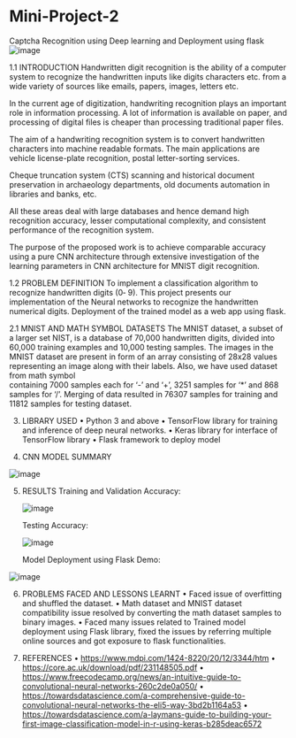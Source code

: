 # Mini-Project-2
Captcha Recognition  using Deep learning and  Deployment using flask
![image](https://user-images.githubusercontent.com/70902291/123849922-037ec380-d937-11eb-95d0-e3202ad682d9.png)

1.1 INTRODUCTION
Handwritten digit recognition is the ability of a computer system to recognize the handwritten inputs like digits characters etc. from a wide variety of sources like emails, papers, images, letters etc.

In the current age of digitization, handwriting recognition plays an important role in information processing. A lot of information is available on paper, and processing of digital files is cheaper than processing traditional paper files.
 
The aim of a handwriting recognition system is to convert handwritten characters into machine readable formats. The main applications are vehicle license-plate recognition, postal letter-sorting services.

Cheque truncation system (CTS) scanning and historical document preservation in archaeology departments, old documents automation in libraries and banks, etc. 

All these areas deal with large databases and hence demand high recognition accuracy, lesser computational complexity, and consistent performance of the recognition system.

The purpose of the proposed work is to achieve comparable accuracy using a pure CNN architecture through extensive investigation of the learning parameters in CNN architecture for MNIST digit recognition. 

1.2 PROBLEM DEFINITION
To implement a classification algorithm to recognize handwritten digits (0‐ 9). This project presents our implementation of the Neural networks to recognize the handwritten numerical digits.
Deployment of the trained model as a web app using flask.

2.1 MNIST AND MATH SYMBOL DATASETS
  The MNIST dataset, a subset of a larger set NIST, is a database of 70,000 handwritten digits, divided into 60,000 training examples and 10,000 testing samples. The images in     the MNIST dataset are present in form of an array consisting of 28x28 values representing an image along with their labels. Also, we have used dataset from math symbol         
  containing 7000 samples each for ‘-’ and ‘+’, 3251 samples for ‘*’ and 868 samples for ‘/’. Merging of data resulted in 76307 samples for training and 11812 samples for         testing dataset.

3. LIBRARY USED
•	Python 3 and above 
•	TensorFlow library for training and inference of deep neural networks.
•	Keras library for interface of TensorFlow library
•	Flask framework to deploy model

4. CNN MODEL SUMMARY


![image](https://user-images.githubusercontent.com/70902291/123850360-90c21800-d937-11eb-98ec-3018e0309bda.png)









5. RESULTS
   Training  and Validation Accuracy:
   
   
   
   ![image](https://user-images.githubusercontent.com/70902291/123850473-b3543100-d937-11eb-95ef-f542893d6d0d.png)

 
   Testing Accuracy:
   

   ![image](https://user-images.githubusercontent.com/70902291/123850507-bc450280-d937-11eb-8999-c2bf8203bb42.png)


   Model Deployment using Flask Demo:
   
   
   
  ![image](https://user-images.githubusercontent.com/70902291/123850545-cb2bb500-d937-11eb-8ff9-80e3053b0469.png)




6. PROBLEMS FACED AND LESSONS LEARNT
•	Faced issue of overfitting and shuffled the dataset. 
•	Math dataset and MNIST dataset compatibility issue resolved by converting the math dataset samples to binary images.
•	Faced many issues related to Trained model deployment using Flask library, fixed the issues by referring multiple online sources and got exposure to flask functionalities.

7. REFERENCES
•	https://www.mdpi.com/1424-8220/20/12/3344/htm
•	https://core.ac.uk/download/pdf/231148505.pdf
•	https://www.freecodecamp.org/news/an-intuitive-guide-to-convolutional-neural-networks-260c2de0a050/
•	https://towardsdatascience.com/a-comprehensive-guide-to-convolutional-neural-networks-the-eli5-way-3bd2b1164a53
•	https://towardsdatascience.com/a-laymans-guide-to-building-your-first-image-classification-model-in-r-using-keras-b285deac6572


